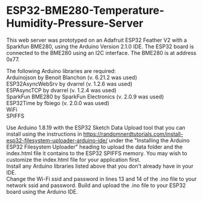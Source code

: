 # ESP32-BME280-Temperature-Humidity-Pressure-Server
This web server was prototyped on an Adafruit ESP32 Feather V2 with a Sparkfun BME280, using the Arduino Version 2.1.0 IDE.  The ESP32 board is connected to the BME280 using an I2C interface.  The BME280 is at address 0x77.

The following Arduino libraries are required:<br>
    Arduinojson by Benoit Blanchon (v. 6.21.2 was used)<br>
    ESP32AsyncWebSrv by dvarrel (v. 1.2.6 was used)<br>
    ESPAsyncTCP by dvarrel (v. 1.2.4 was used)<br>
    SparkFun BME280 by SparkFun Electronics (v. 2.0.9 was used)<br>
    ESP32Time by fbiego (v. 2.0.0 was used)<br>
    WiFi<br>
    SPIFFS<br>

Use Arduino 1.8.19 with the ESP32 Sketch Data Upload tool that you can install using the instructions in https://randomnerdtutorials.com/install-esp32-filesystem-uploader-arduino-ide/ under the "Installing the Arduino ESP32 Filesystem Uploader" heading to upload the data folder and the index.html file it contains to the ESP32 SPIFFS memory.  You may wish to customize the index.html file for your application first.<br>
Install any Arduino libraries listed above that you don't already have in your IDE.<br>
Change the Wi-Fi ssid and password in lines 13 and 14 of the .ino file to your network ssid and password.  Build and upload the .ino file to your ESP32 board using the Arduino IDE.
